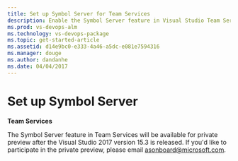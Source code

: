 ```yaml
---
title: Set up Symbol Server for Team Services
description: Enable the Symbol Server feature in Visual Studio Team Services
ms.prod: vs-devops-alm
ms.technology: vs-devops-package
ms.topic: get-started-article
ms.assetid: d14e9bc0-e333-4a46-a5dc-e081e7594316
ms.manager: douge
ms.author: dandanhe
ms.date: 04/04/2017
---
```


# Set up Symbol Server

**Team Services**

The Symbol Server feature in Team Services will be available for private preview after the Visual Studio 2017 version 15.3 is released. If you'd like to participate in the private preview, please email <asonboard@microsoft.com>.



